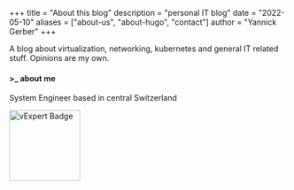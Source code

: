+++
title = "About this blog"
description = "personal IT blog"
date = "2022-05-10"
aliases = ["about-us", "about-hugo", "contact"]
author = "Yannick Gerber"
+++

A blog about virtualization, networking, kubernetes and general IT related stuff. Opinions are my own.

#### >_    about me

System Engineer based in central Switzerland 

<img src="https://vexpert.vmware.com/directory/11762/vexpert-badge-year.png" width="128" alt="vExpert Badge" title="vExpert Badge" />
